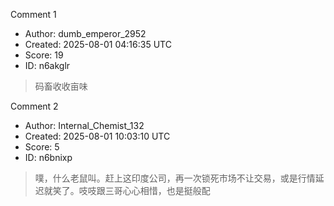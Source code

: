 Comment 1

- Author: dumb_emperor_2952
- Created: 2025-08-01 04:16:35 UTC
- Score: 19
- ID: n6akglr

> 码畜收收亩味

Comment 2

- Author: Internal_Chemist_132
- Created: 2025-08-01 10:03:10 UTC
- Score: 5
- ID: n6bnixp

> 噗，什么老鼠叫。赶上这印度公司，再一次锁死市场不让交易，或是行情延迟就笑了。吱吱跟三哥心心相惜，也是挺般配
